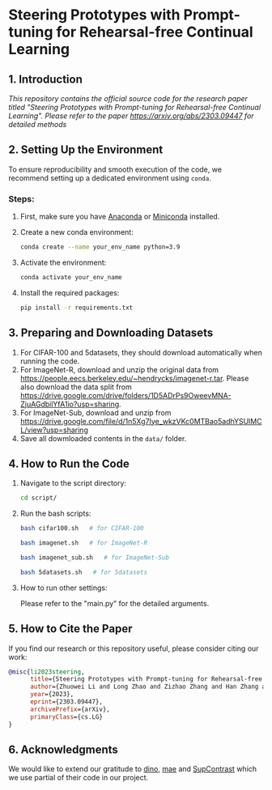 # Steering Prototypes with Prompt-tuning for Rehearsal-free Continual Learning

## 1. Introduction

*This repository contains the official source code for the research paper titled "Steering Prototypes with Prompt-tuning for Rehearsal-free Continual Learning". Please refer to the paper https://arxiv.org/abs/2303.09447 for detailed methods*

## 2. Setting Up the Environment

To ensure reproducibility and smooth execution of the code, we recommend setting up a dedicated environment using `conda`.

### Steps:

1. First, make sure you have [Anaconda](https://www.anaconda.com/products/distribution) or [Miniconda](https://docs.conda.io/en/latest/miniconda.html) installed.
2. Create a new conda environment:

    ```bash
    conda create --name your_env_name python=3.9
    ```

3. Activate the environment:

    ```bash
    conda activate your_env_name
    ```

4. Install the required packages:

    ```bash
    pip install -r requirements.txt
    ```

## 3. Preparing and Downloading Datasets
1. For CIFAR-100 and 5datasets, they should download automatically when running the code.
2. For ImageNet-R, download and unzip the original data from https://people.eecs.berkeley.edu/~hendrycks/imagenet-r.tar. Please also download the data split from  https://drive.google.com/drive/folders/1D5ADrPs9OweevMNA-ZjuAGdbilYfA1io?usp=sharing.
3. For ImageNet-Sub, download and unzip from https://drive.google.com/file/d/1n5Xg7Iye_wkzVKc0MTBao5adhYSUlMCL/view?usp=sharing
4. Save all dowmloaded contents in the `data/` folder.


## 4. How to Run the Code

1. Navigate to the script directory:

    ```bash
    cd script/
    ```

2. Run the bash scripts:

    ```bash
    bash cifar100.sh   # for CIFAR-100
    ````
    ```bash
    bash imagenet.sh   # for ImageNet-R
    ```
    ```bash
    bash imagenet_sub.sh   # for ImageNet-Sub
    ```
    ```bash
    bash 5datasets.sh   # for 5datasets
    ```
3. How to run other settings:
   
    Please refer to the "main.py" for the detailed arguments.
    


## 5. How to Cite the Paper

If you find our research or this repository useful, please consider citing our work:

```bibtex
@misc{li2023steering,
      title={Steering Prototypes with Prompt-tuning for Rehearsal-free Continual Learning}, 
      author={Zhuowei Li and Long Zhao and Zizhao Zhang and Han Zhang and Di Liu and Ting Liu and Dimitris N. Metaxas},
      year={2023},
      eprint={2303.09447},
      archivePrefix={arXiv},
      primaryClass={cs.LG}
}
```


## 6. Acknowledgments

We would like to extend our gratitude to [dino](https://github.com/facebookresearch/dino), [mae](https://github.com/facebookresearch/mae) and [SupContrast](https://github.com/HobbitLong/SupContrast) which we use partial of their code in our project.

